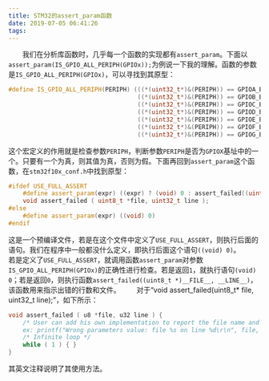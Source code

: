 ```yaml
---
title: STM32的assert_param函数
date: 2019-07-05 06:41:26
tags:
---
```

&emsp;&emsp;我们在分析库函数时，几乎每一个函数的实现都有`assert_param`。下面以`assert_param(IS_GPIO_ALL_PERIPH(GPIOx));`为例说一下我的理解。函数的参数是`IS_GPIO_ALL_PERIPH(GPIOx)`，可以寻找到其原型：

``` cpp
#define IS_GPIO_ALL_PERIPH(PERIPH) (((*(uint32_t*)&(PERIPH)) == GPIOA_BASE) || \
                                    ((*(uint32_t*)&(PERIPH)) == GPIOB_BASE) || \
                                    ((*(uint32_t*)&(PERIPH)) == GPIOC_BASE) || \
                                    ((*(uint32_t*)&(PERIPH)) == GPIOD_BASE) || \
                                    ((*(uint32_t*)&(PERIPH)) == GPIOE_BASE) || \
                                    ((*(uint32_t*)&(PERIPH)) == GPIOF_BASE) || \
                                    ((*(uint32_t*)&(PERIPH)) == GPIOG_BASE))
```

这个宏定义的作用就是检查参数`PERIPH`，判断参数`PERIPH`是否为`GPIOX`基址中的一个。只要有一个为真，则其值为真，否则为假。下面再回到`assert_param`这个函数，在`stm32f10x_conf.h`中找到原型：

``` cpp
#ifdef USE_FULL_ASSERT
    #define assert_param(expr) ((expr) ? (void) 0 : assert_failed((uint8_t*)__FILE__, __LINE__))
    void assert_failed ( uint8_t *file, uint32_t line );
#else
    #define assert_param(expr) ((void) 0)
#endif
```

这是一个预编译文件，若是在这个文件中定义了`USE_FULL_ASSERT`，则执行后面的语句。我们在程序中一般都没什么定义，即执行后面这个语句`((void) 0)`。
&emsp;&emsp;若是定义了`USE_FULL_ASSERT`，就调用函数`assert_param`对参数`IS_GPIO_ALL_PERIPH(GPIOx)`的正确性进行检查。若是返回`1`，就执行语句`(void) 0`；若是返回`0`，则执行函数`assert_failed((uint8_t *)__FILE__, __LINE__)`，该函数用来指示出错的行数和文件。
&emsp;&emsp;对于“void assert_failed(uint8_t* file, uint32_t line);”，如下所示：

``` cpp
void assert_failed ( u8 *file, u32 line ) {
    /* User can add his own implementation to report the file name and linenumber,
    ex: printf("Wrong parameters value: file %s on line %d\r\n", file, line) */
    /* Infinite loop */
    while ( 1 ) { }
}
```

其英文注释说明了其使用方法。